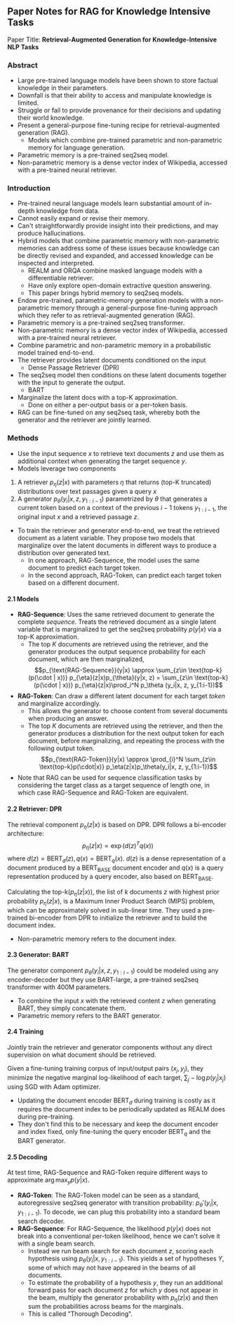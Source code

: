 ## Paper Notes for RAG for Knowledge Intensive Tasks

Paper Title: **Retrieval-Augmented Generation for Knowledge-Intensive NLP Tasks**

### Abstract

- Large pre-trained language models have been shown to store factual knowledge in their parameters.
- Downfall is that their ability to access and manipulate knowledge is limited.
- Struggle or fail to provide provenance for their decisions and updating their world knowledge.
- Present a general-purpose fine-tuning recipe for retrieval-augmented generation (RAG).
	- Models which combine pre-trained parametric and non-parametric memory for language generation.
- Parametric memory is a pre-trained seq2seq model.
- Non-parametric memory is a dense vector index of Wikipedia, accessed with a pre-trained neural retriever.

### Introduction

- Pre-trained neural language models learn substantial amount of in-depth knowledge from data.
- Cannot easily expand or revise their memory.
- Can't straightforwardly provide insight into their predictions, and may produce hallucinations.
- Hybrid models that combine parametric memory with non-parametric memories can address some of these issues because knowledge can be directly revised and expanded, and accessed knowledge can be inspected and interpreted.
	- REALM and ORQA combine masked language models with a differentiable retriever.
	- Have only explore open-domain extractive question answering.
	- This paper brings hybrid memory to seq2seq models.
- Endow pre-trained, parametric-memory generation models with a non-parametric memory through a general-purpose fine-tuning approach which they refer to as retrieval-augmented generation (RAG).
- Parametric memory is a pre-trained seq2seq transformer.
- Non-parametric memory is a dense vector index of Wikipedia, accessed with a pre-trained neural retriever.
- Combine parametric and non-parametric memory in a probabilistic model trained end-to-end.
- The retriever provides latent documents conditioned on the input
	- Dense Passage Retriever (DPR)
- The seq2seq model then conditions on these latent documents together with the input to generate the output.
	- BART
- Marginalize the latent docs with a top-K approximation.
	- Done on either a per-output basis or a per-token basis.
- RAG can be fine-tuned on any seq2seq task, whereby both the generator and the retriever are jointly learned.

### Methods

- Use the input sequence $x$ to retrieve text documents $z$ and use them as additional context when generating the target sequence $y$.
- Models leverage two components
1. A retriever $p_{\eta}(z|x)$ with parameters $\eta$ that returns (top-K truncated) distributions over text passages given a query $x$
2. A generator $p_{\theta}(y_i|x, z, y_{1:i-1})$ parametrized by $\theta$ that generates a current token based on a context of the previous $i-1$ tokens $y_{1:i-1}$, the original input $x$ and a retrieved passage $z$.

- To train the retriever and generator end-to-end, we treat the retrieved document as a latent variable. They propose two models that marginalize over the latent documents in different ways to produce a distribution over generated text.
	- In one approach, RAG-Sequence, the model uses the same document to predict each target token.
	- In the second approach, RAG-Token, can predict each target token based on a different document.

#### 2.1 Models

- **RAG-Sequence**: Uses the same retrieved document to generate the complete *sequence*. Treats the retrieved document as a single latent variable that is marginalized to get the seq2seq probability $p(y|x)$ via a top-K approximation. 
	- The top $K$ documents are retrieved using the retriever, and the generator produces the output sequence probability for each document, which are then marginalized,
$$p_{\text{RAG-Sequence}}(y|x) \approx \sum_{z\in \text{top-k}(p(\cdot | x))} p_{\eta}(z|x)p_{\theta}(y|x, z) = \sum_{z\in \text{top-k}(p(\cdot | x))} p_{\eta}(z|x)\prod_i^N p_\theta (y_i|x, z, y_{1:i-1})$$
- **RAG-Token**: Can draw a different latent document for each target *token* and marginalize accordingly. 
	- This allows the generator to choose content from several documents when producing an answer.
	- The top $K$ documents are retrieved using the retriever, and then the generator produces a distribution for the next output token for each document, before marginalizing, and repeating the process with the following output token.
$$p_{\text{RAG-Token}}(y|x) \approx \prod_{i}^N \sum_{z\in \text{top-k}p(\cdot|x)} p_\eta(z|x)p_\theta(y_i|x, z, y_{1:i-1})$$
- Note that RAG can be used for sequence classification tasks by considering the target class as a target sequence of length one, in which case RAG-Sequence and RAG-Token are equivalent.

#### 2.2 Retriever: DPR

The retrieval component $p_{\eta}(z|x)$ is based on DPR. DPR follows a bi-encoder architecture:
$$ p_\eta(z|x)\propto \exp(d(z)^T q(x)) $$
where $d(z) = \text{BERT}_d(z), q(x) = \text{BERT}_q(x)$. 
$d(z)$ is a dense representation of a document produced by a $\text{BERT}_\text{BASE}$ document encoder and $q(x)$ is a query representation produced by a query encoder, also based on $\text{BERT}_\text{BASE}$.

Calculating the $\text{top-k}(p_\eta(z|x))$, the list of $k$ documents $z$ with highest prior probability $p_\eta(z|x)$, is a Maximum Inner Product Search (MIPS) problem, which can be approximately solved in sub-linear time. They used a pre-trained bi-encoder from DPR to initialize the retriever and to build the document index.

- Non-parametric memory refers to the document index.

#### 2.3 Generator: BART

The generator component $p_\theta(y_i|x, z, y_{1:i-1})$ could be modeled using any encoder-decoder but they use BART-large, a pre-trained seq2seq transformer with 400M parameters.

- To combine the input $x$ with the retrieved content $z$ when generating BART, they simply concatenate them.
- Parametric memory refers to the BART generator.

#### 2.4 Training

Jointly train the retriever and generator components without any direct supervision on what document should be retrieved.

Given a fine-tuning training corpus of input/output pairs $(x_j, y_j)$, they minimize the negative marginal log-likelihood of each target, $\sum_j - \log p(y_j|x_j)$ using SGD with Adam optimizer.

- Updating the document encoder $\text{BERT}_d$ during training is costly as it requires the document index to be periodically updated as REALM does during pre-training.
- They don't find this to be necessary and keep the document encoder and index fixed, only fine-tuning the query encoder $\text{BERT}_q$ and the BART generator.

#### 2.5 Decoding

At test time, RAG-Sequence and RAG-Token require different ways to approximate $\arg \max_y p(y|x)$.

- **RAG-Token**: The RAG-Token model can be seen as a standard, autoregressive seq2seq generator with transition probability: $p_\theta'(y_i|x, y_{1:i-1})$. To decode, we can plug this probability into a standard beam search decoder.
- **RAG-Sequence**: For RAG-Sequence, the likelihood $p(y|x)$ does not break into a conventional per-token likelihood, hence we can't solve it with a single beam search.
	- Instead we run beam search for each document $z$, scoring each hypothesis using $p_\theta(y_i|x, y_{1:i-1})$. This yields a set of hypotheses $Y$, some of which may not have appeared in the beams of all documents.
	- To estimate the probability of a hypothesis $y$, they run an additional forward pass for each document $z$ for which $y$ does not appear in the beam, multiply the generator probability with $p_\eta(z|x)$ and then sum the probabilities across beams for the marginals.
	- This is called "Thorough Decoding". 

